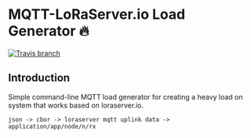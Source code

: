 # MQTT-LoRaServer.io Load Generator :fire:

[![Travis branch](https://img.shields.io/travis/com/I1820/lg/master.svg?style=flat-square)](https://travis-ci.com/I1820/lg)

## Introduction
Simple command-line MQTT load generator for creating a heavy load on system that works based on loraserver.io.

```
json -> cbor -> loraserver mqtt uplink data -> application/app/node/n/rx
```
